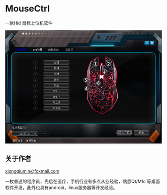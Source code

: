# MouseCtrl
一款Hid 鼠标上位机软件

![screen](screenshot/screenshot.png)

## 关于作者
xiongqiumin@foxmail.com

一枚普通的程序员，先后在医疗，手机行业有多点从业经验，熟悉Qt/Mfc 等桌面软件开发，此外也具有android，linux服务器等开发经验。